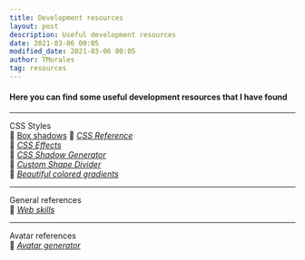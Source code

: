 ```yaml
---
title: Development resources
layout: post
description: Useful development resources
date: 2021-03-06 00:05
modified_date: 2021-03-06 00:05
author: TMorales
tag: resources
---
```

#### Here you can find some useful development resources that I have found
---
CSS Styles\
🔗 <a href="https://box-shadow.dev/" target="_blank">Box shadows</a>
🔗 *[CSS Reference](https://cssreference.io/)*\
🔗 *[CSS Effects](https://emilkowalski.github.io/css-effects-snippets/)*\
🔗 *[CSS Shadow Generator](https://neumorphism.io/)*\
🔗 *[Custom Shape Divider](https://www.shapedivider.app/)*\
🔗 *[Beautiful colored gradients](https://uigradients.com/)*

---
General references\
🔗 *[Web skills](https://andreasbm.github.io/web-skills/)*

---
Avatar references\
🔗 *[Avatar generator](https://getavataaars.com/)*